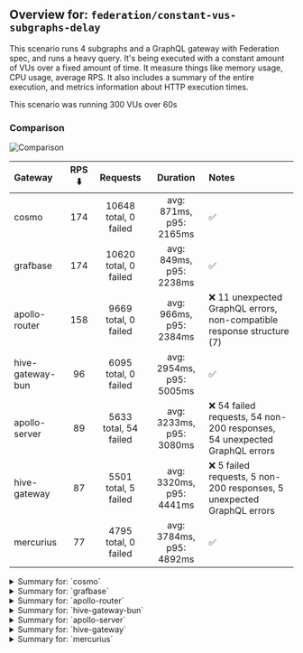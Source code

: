 ## Overview for: `federation/constant-vus-subgraphs-delay`


This scenario runs 4 subgraphs and a GraphQL gateway with Federation spec, and runs a heavy query. It's being executed with a constant amount of VUs over a fixed amount of time. It measure things like memory usage, CPU usage, average RPS. It also includes a summary of the entire execution, and metrics information about HTTP execution times.


This scenario was running 300 VUs over 60s


### Comparison


<img src="https://imagedelivery.net/KYe9TScr4TldYHA48pczVg/b4e381cc-76a3-42fd-9613-68c15dbab400/public" alt="Comparison" />


| Gateway          | RPS ⬇️ |       Requests        |         Duration         | Notes                                                                    |
| :--------------- | :----: | :-------------------: | :----------------------: | :----------------------------------------------------------------------- |
| cosmo            |  174   | 10648 total, 0 failed | avg: 871ms, p95: 2165ms  | ✅                                                                        |
| grafbase         |  174   | 10620 total, 0 failed | avg: 849ms, p95: 2238ms  | ✅                                                                        |
| apollo-router    |  158   | 9669 total, 0 failed  | avg: 966ms, p95: 2384ms  | ❌ 11 unexpected GraphQL errors, non-compatible response structure (7)    |
| hive-gateway-bun |   96   | 6095 total, 0 failed  | avg: 2954ms, p95: 5005ms | ✅                                                                        |
| apollo-server    |   89   | 5633 total, 54 failed | avg: 3233ms, p95: 3080ms | ❌ 54 failed requests, 54 non-200 responses, 54 unexpected GraphQL errors |
| hive-gateway     |   87   | 5501 total, 5 failed  | avg: 3320ms, p95: 4441ms | ❌ 5 failed requests, 5 non-200 responses, 5 unexpected GraphQL errors    |
| mercurius        |   77   | 4795 total, 0 failed  | avg: 3784ms, p95: 4892ms | ✅                                                                        |



<details>
  <summary>Summary for: `cosmo`</summary>

  **K6 Output**




```
     ✓ response code was 200
     ✓ no graphql errors
     ✓ valid response structure

     █ setup

     checks.........................: 100.00% ✓ 31884      ✗ 0    
     data_received..................: 935 MB  15 MB/s
     data_sent......................: 13 MB   207 kB/s
     http_req_blocked...............: avg=2.09ms   min=1.63µs  med=3.55µs   max=1.89s p(90)=5.61µs   p(95)=11.89µs
     http_req_connecting............: avg=1.51ms   min=0s      med=0s       max=1.2s  p(90)=0s       p(95)=0s     
     http_req_duration..............: avg=871.31ms min=3.46ms  med=736.53ms max=6.13s p(90)=1.75s    p(95)=2.16s  
       { expected_response:true }...: avg=871.31ms min=3.46ms  med=736.53ms max=6.13s p(90)=1.75s    p(95)=2.16s  
     http_req_failed................: 0.00%   ✓ 0          ✗ 10648
     http_req_receiving.............: avg=263.17ms min=31.53µs med=95.46µs  max=4.87s p(90)=1.06s    p(95)=1.48s  
     http_req_sending...............: avg=24.53ms  min=8.48µs  med=18.02µs  max=2.59s p(90)=152.16µs p(95)=27.09ms
     http_req_tls_handshaking.......: avg=0s       min=0s      med=0s       max=0s    p(90)=0s       p(95)=0s     
     http_req_waiting...............: avg=583.6ms  min=3.28ms  med=557.78ms max=3.83s p(90)=1.01s    p(95)=1.2s   
     http_reqs......................: 10648   174.701336/s
     iteration_duration.............: avg=1.69s    min=21.87ms med=1.47s    max=8.5s  p(90)=3.29s    p(95)=3.98s  
     iterations.....................: 10628   174.373197/s
     vus............................: 300     min=300      max=300
     vus_max........................: 300     min=300      max=300
```


**Performance Overview**


<img src="https://imagedelivery.net/KYe9TScr4TldYHA48pczVg/c47adf72-618d-4fe3-b5d5-a69d99bb0600/public" alt="Performance Overview" />


**Subgraphs Overview**


<img src="https://imagedelivery.net/KYe9TScr4TldYHA48pczVg/672df1ed-c903-48c8-6ce9-ee1106fb5000/public" alt="Subgraphs Overview" />


**HTTP Overview**


<img src="https://imagedelivery.net/KYe9TScr4TldYHA48pczVg/62682e60-d47d-47f4-09b2-e4f36285c500/public" alt="HTTP Overview" />


  </details>

<details>
  <summary>Summary for: `grafbase`</summary>

  **K6 Output**




```
     ✓ response code was 200
     ✓ no graphql errors
     ✓ valid response structure

     █ setup

     checks.........................: 100.00% ✓ 31800      ✗ 0    
     data_received..................: 933 MB  15 MB/s
     data_sent......................: 13 MB   207 kB/s
     http_req_blocked...............: avg=1.04ms   min=1.43µs  med=3.04µs   max=1.42s p(90)=4.35µs  p(95)=10.17µs
     http_req_connecting............: avg=720.87µs min=0s      med=0s       max=1.14s p(90)=0s      p(95)=0s     
     http_req_duration..............: avg=849.26ms min=2.92ms  med=709.29ms max=5.9s  p(90)=1.7s    p(95)=2.23s  
       { expected_response:true }...: avg=849.26ms min=2.92ms  med=709.29ms max=5.9s  p(90)=1.7s    p(95)=2.23s  
     http_req_failed................: 0.00%   ✓ 0          ✗ 10620
     http_req_receiving.............: avg=253.9ms  min=31.24µs med=79.09µs  max=4.87s p(90)=1.08s   p(95)=1.53s  
     http_req_sending...............: avg=22.02ms  min=7.52µs  med=13.99µs  max=2.93s p(90)=137.5µs p(95)=30.45ms
     http_req_tls_handshaking.......: avg=0s       min=0s      med=0s       max=0s    p(90)=0s      p(95)=0s     
     http_req_waiting...............: avg=573.34ms min=2.86ms  med=550.45ms max=2.62s p(90)=1s      p(95)=1.15s  
     http_reqs......................: 10620   174.480366/s
     iteration_duration.............: avg=1.7s     min=23ms    med=1.41s    max=9.37s p(90)=3.38s   p(95)=4.1s   
     iterations.....................: 10600   174.151777/s
     vus............................: 286     min=286      max=300
     vus_max........................: 300     min=300      max=300
```


**Performance Overview**


<img src="https://imagedelivery.net/KYe9TScr4TldYHA48pczVg/6fc2eefe-544c-4adc-7304-e2f5c011c600/public" alt="Performance Overview" />


**Subgraphs Overview**


<img src="https://imagedelivery.net/KYe9TScr4TldYHA48pczVg/adfaa86f-a6fc-4708-c74d-3a1c8b82de00/public" alt="Subgraphs Overview" />


**HTTP Overview**


<img src="https://imagedelivery.net/KYe9TScr4TldYHA48pczVg/74dc47ad-503d-4263-37a4-954e574b4e00/public" alt="HTTP Overview" />


  </details>

<details>
  <summary>Summary for: `apollo-router`</summary>

  **K6 Output**




```
     ✓ response code was 200
     ✗ no graphql errors
      ↳  99% — ✓ 9638 / ✗ 11
     ✗ valid response structure
      ↳  99% — ✓ 9642 / ✗ 7

     █ setup

     checks.........................: 99.93% ✓ 28929      ✗ 18   
     data_received..................: 848 MB 14 MB/s
     data_sent......................: 12 MB  188 kB/s
     http_req_blocked...............: avg=1.68ms   min=1.5µs   med=3.34µs   max=1.31s  p(90)=5.19µs   p(95)=11.08µs
     http_req_connecting............: avg=1.31ms   min=0s      med=0s       max=1.31s  p(90)=0s       p(95)=0s     
     http_req_duration..............: avg=965.59ms min=6.74ms  med=798.09ms max=5.4s   p(90)=1.96s    p(95)=2.38s  
       { expected_response:true }...: avg=965.59ms min=6.74ms  med=798.09ms max=5.4s   p(90)=1.96s    p(95)=2.38s  
     http_req_failed................: 0.00%  ✓ 0          ✗ 9669 
     http_req_receiving.............: avg=355.46ms min=34.13µs med=94.56µs  max=4.48s  p(90)=1.28s    p(95)=1.86s  
     http_req_sending...............: avg=14.29ms  min=8.5µs   med=15.66µs  max=2.71s  p(90)=122.09µs p(95)=4.52ms 
     http_req_tls_handshaking.......: avg=0s       min=0s      med=0s       max=0s     p(90)=0s       p(95)=0s     
     http_req_waiting...............: avg=595.83ms min=6.65ms  med=547.11ms max=2.72s  p(90)=1.1s     p(95)=1.29s  
     http_reqs......................: 9669   158.554527/s
     iteration_duration.............: avg=1.87s    min=30.23ms med=1.63s    max=12.24s p(90)=3.85s    p(95)=4.61s  
     iterations.....................: 9649   158.226562/s
     vus............................: 1      min=1        max=300
     vus_max........................: 300    min=300      max=300
```


**Performance Overview**


<img src="https://imagedelivery.net/KYe9TScr4TldYHA48pczVg/4d268a45-529c-4b83-3df7-3047f78f2f00/public" alt="Performance Overview" />


**Subgraphs Overview**


<img src="https://imagedelivery.net/KYe9TScr4TldYHA48pczVg/3a1e2798-5bf2-4240-1a9a-8ff3d86de100/public" alt="Subgraphs Overview" />


**HTTP Overview**


<img src="https://imagedelivery.net/KYe9TScr4TldYHA48pczVg/f00ea413-26c3-4ffe-e9ef-4e72a7fa7300/public" alt="HTTP Overview" />


  </details>

<details>
  <summary>Summary for: `hive-gateway-bun`</summary>

  **K6 Output**




```
     ✓ response code was 200
     ✓ no graphql errors
     ✓ valid response structure

     █ setup

     checks.........................: 100.00% ✓ 18225     ✗ 0    
     data_received..................: 535 MB  8.5 MB/s
     data_sent......................: 7.2 MB  115 kB/s
     http_req_blocked...............: avg=905.06µs min=1.6µs    med=3.3µs    max=36.06ms  p(90)=5.43µs   p(95)=2.07ms  
     http_req_connecting............: avg=866.23µs min=0s       med=0s       max=36.01ms  p(90)=0s       p(95)=0s      
     http_req_duration..............: avg=2.95s    min=12.85ms  med=2.73s    max=7.58s    p(90)=4.24s    p(95)=5s      
       { expected_response:true }...: avg=2.95s    min=12.85ms  med=2.73s    max=7.58s    p(90)=4.24s    p(95)=5s      
     http_req_failed................: 0.00%   ✓ 0         ✗ 6095 
     http_req_receiving.............: avg=42.62ms  min=38µs     med=104.47µs max=1.7s     p(90)=7.95ms   p(95)=271.47ms
     http_req_sending...............: avg=1.06ms   min=8.98µs   med=16.34µs  max=838.26ms p(90)=109.25µs p(95)=813.67µs
     http_req_tls_handshaking.......: avg=0s       min=0s       med=0s       max=0s       p(90)=0s       p(95)=0s      
     http_req_waiting...............: avg=2.91s    min=12.74ms  med=2.7s     max=7.58s    p(90)=4.19s    p(95)=5s      
     http_reqs......................: 6095    96.949708/s
     iteration_duration.............: avg=3.03s    min=166.16ms med=2.79s    max=7.65s    p(90)=4.31s    p(95)=5.09s   
     iterations.....................: 6075    96.631579/s
     vus............................: 188     min=188     max=300
     vus_max........................: 300     min=300     max=300
```


**Performance Overview**


<img src="https://imagedelivery.net/KYe9TScr4TldYHA48pczVg/b3d9bd8d-4a00-4059-093d-609f9621a600/public" alt="Performance Overview" />


**Subgraphs Overview**


<img src="https://imagedelivery.net/KYe9TScr4TldYHA48pczVg/80e5bb97-d556-404e-d4d1-e07c67465a00/public" alt="Subgraphs Overview" />


**HTTP Overview**


<img src="https://imagedelivery.net/KYe9TScr4TldYHA48pczVg/90b4e3e5-540c-4d11-9bb0-25b84883bc00/public" alt="HTTP Overview" />


  </details>

<details>
  <summary>Summary for: `apollo-server`</summary>

  **K6 Output**




```
     ✗ response code was 200
      ↳  99% — ✓ 5559 / ✗ 54
     ✗ no graphql errors
      ↳  99% — ✓ 5559 / ✗ 54
     ✓ valid response structure

     █ setup

     checks.........................: 99.35% ✓ 16677     ✗ 108  
     data_received..................: 490 MB 7.8 MB/s
     data_sent......................: 6.7 MB 107 kB/s
     http_req_blocked...............: avg=1.05ms   min=1.42µs   med=2.79µs   max=61.32ms  p(90)=4.85µs   p(95)=524.61µs
     http_req_connecting............: avg=1.02ms   min=0s       med=0s       max=47.03ms  p(90)=0s       p(95)=235.48µs
     http_req_duration..............: avg=3.23s    min=10.86ms  med=2.04s    max=1m0s     p(90)=2.74s    p(95)=3.08s   
       { expected_response:true }...: avg=2.68s    min=10.86ms  med=2.03s    max=59.27s   p(90)=2.72s    p(95)=3s      
     http_req_failed................: 0.95%  ✓ 54        ✗ 5579 
     http_req_receiving.............: avg=423.87µs min=0s       med=103.21µs max=101.38ms p(90)=216.97µs p(95)=407.63µs
     http_req_sending...............: avg=817.29µs min=8.64µs   med=14.39µs  max=61.6ms   p(90)=34.28µs  p(95)=463.6µs 
     http_req_tls_handshaking.......: avg=0s       min=0s       med=0s       max=0s       p(90)=0s       p(95)=0s      
     http_req_waiting...............: avg=3.23s    min=10.73ms  med=2.04s    max=1m0s     p(90)=2.74s    p(95)=3.07s   
     http_reqs......................: 5633   89.969182/s
     iteration_duration.............: avg=3.26s    min=409.91ms med=2.06s    max=1m0s     p(90)=2.76s    p(95)=3.11s   
     iterations.....................: 5613   89.649746/s
     vus............................: 100    min=100     max=300
     vus_max........................: 300    min=300     max=300
```


**Performance Overview**


<img src="https://imagedelivery.net/KYe9TScr4TldYHA48pczVg/3497b7c0-7986-46e3-bf6a-b9e4d3357e00/public" alt="Performance Overview" />


**Subgraphs Overview**


<img src="https://imagedelivery.net/KYe9TScr4TldYHA48pczVg/3b2b0edb-1c46-43bb-7f11-ea77f6fe1400/public" alt="Subgraphs Overview" />


**HTTP Overview**


<img src="https://imagedelivery.net/KYe9TScr4TldYHA48pczVg/1950da6e-6599-4c77-707f-ba3df9610c00/public" alt="HTTP Overview" />


  </details>

<details>
  <summary>Summary for: `hive-gateway`</summary>

  **K6 Output**




```
     ✗ response code was 200
      ↳  99% — ✓ 5476 / ✗ 5
     ✗ no graphql errors
      ↳  99% — ✓ 5476 / ✗ 5
     ✓ valid response structure

     █ setup

     checks.........................: 99.93% ✓ 16428     ✗ 10   
     data_received..................: 483 MB 7.7 MB/s
     data_sent......................: 6.5 MB 104 kB/s
     http_req_blocked...............: avg=1.05ms   min=1.59µs   med=3.64µs   max=59.59ms  p(90)=5.52µs   p(95)=1.84ms  
     http_req_connecting............: avg=1.01ms   min=0s       med=0s       max=51.32ms  p(90)=0s       p(95)=998.17µs
     http_req_duration..............: avg=3.31s    min=13.59ms  med=2.46s    max=1m0s     p(90)=3.36s    p(95)=4.44s   
       { expected_response:true }...: avg=3.26s    min=13.59ms  med=2.46s    max=59.7s    p(90)=3.35s    p(95)=4.37s   
     http_req_failed................: 0.09%  ✓ 5         ✗ 5496 
     http_req_receiving.............: avg=535.89µs min=0s       med=105.79µs max=223.94ms p(90)=441.23µs p(95)=1.21ms  
     http_req_sending...............: avg=663.19µs min=9.1µs    med=20.67µs  max=39.81ms  p(90)=53.74µs  p(95)=2.26ms  
     http_req_tls_handshaking.......: avg=0s       min=0s       med=0s       max=0s       p(90)=0s       p(95)=0s      
     http_req_waiting...............: avg=3.31s    min=13.49ms  med=2.46s    max=1m0s     p(90)=3.35s    p(95)=4.44s   
     http_reqs......................: 5501   87.321014/s
     iteration_duration.............: avg=3.35s    min=329.29ms med=2.49s    max=1m0s     p(90)=3.39s    p(95)=4.46s   
     iterations.....................: 5481   87.003541/s
     vus............................: 4      min=4       max=300
     vus_max........................: 300    min=300     max=300
```


**Performance Overview**


<img src="https://imagedelivery.net/KYe9TScr4TldYHA48pczVg/3e941bcc-41e9-4e38-cbaf-6a897d218a00/public" alt="Performance Overview" />


**Subgraphs Overview**


<img src="https://imagedelivery.net/KYe9TScr4TldYHA48pczVg/ad434842-46ba-4a53-b395-2310631d6300/public" alt="Subgraphs Overview" />


**HTTP Overview**


<img src="https://imagedelivery.net/KYe9TScr4TldYHA48pczVg/5b469bd4-c863-4f8d-a0c8-51beb989cb00/public" alt="HTTP Overview" />


  </details>

<details>
  <summary>Summary for: `mercurius`</summary>

  **K6 Output**




```
     ✓ response code was 200
     ✓ no graphql errors
     ✓ valid response structure

     █ setup

     checks.........................: 100.00% ✓ 14325     ✗ 0    
     data_received..................: 421 MB  6.8 MB/s
     data_sent......................: 5.7 MB  92 kB/s
     http_req_blocked...............: avg=396.72µs min=1.7µs    med=3.96µs   max=29.52ms  p(90)=6.25µs  p(95)=1.48ms  
     http_req_connecting............: avg=378.11µs min=0s       med=0s       max=14.52ms  p(90)=0s      p(95)=1.28ms  
     http_req_duration..............: avg=3.78s    min=10.41ms  med=3.76s    max=8.42s    p(90)=4.13s   p(95)=4.89s   
       { expected_response:true }...: avg=3.78s    min=10.41ms  med=3.76s    max=8.42s    p(90)=4.13s   p(95)=4.89s   
     http_req_failed................: 0.00%   ✓ 0         ✗ 4795 
     http_req_receiving.............: avg=10.21ms  min=42.78µs  med=107.47µs max=803.49ms p(90)=345.7µs p(95)=1.43ms  
     http_req_sending...............: avg=155.08µs min=8.97µs   med=21.32µs  max=203.43ms p(90)=45.04µs p(95)=354.98µs
     http_req_tls_handshaking.......: avg=0s       min=0s       med=0s       max=0s       p(90)=0s      p(95)=0s      
     http_req_waiting...............: avg=3.77s    min=10.33ms  med=3.76s    max=8.42s    p(90)=4.13s   p(95)=4.89s   
     http_reqs......................: 4795    77.52446/s
     iteration_duration.............: avg=3.82s    min=404.03ms med=3.78s    max=8.43s    p(90)=4.15s   p(95)=4.92s   
     iterations.....................: 4775    77.201105/s
     vus............................: 229     min=229     max=300
     vus_max........................: 300     min=300     max=300
```


**Performance Overview**


<img src="https://imagedelivery.net/KYe9TScr4TldYHA48pczVg/da4c5a4d-f3ef-4dcc-a2b7-b330ac3f4000/public" alt="Performance Overview" />


**Subgraphs Overview**


<img src="https://imagedelivery.net/KYe9TScr4TldYHA48pczVg/58e44a1f-d711-4f74-d87e-7251fa89de00/public" alt="Subgraphs Overview" />


**HTTP Overview**


<img src="https://imagedelivery.net/KYe9TScr4TldYHA48pczVg/0c241e05-fc69-4bcf-a78f-3194cc757600/public" alt="HTTP Overview" />


  </details>